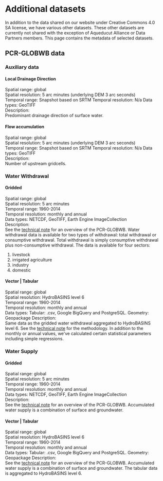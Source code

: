 # Additional datasets

In addition to the data shared on our website under Creative Commons 4.0 SA license, we have various other datasets. 
These other datasets are currently not shared with the exception of Aqueducut Alliance or Data Partners members. This page contains the metadata of selected datasets. 

## PCR-GLOBWB data

### Auxiliary data

#### Local Drainage Direction
Spatial range: global  
Spatial resolution: 5 arc minutes (underlying DEM 3 arc seconds)  
Temporal range: Snapshot based on SRTM
Temporal resolution: N/a
Data types: GeoTIFF  
Description:  
Predominant drainage direction of surface water. 

#### Flow accumulation
Spatial range: global  
Spatial resolution: 5 arc minutes (underlying DEM 3 arc seconds)  
Temporal range: Snapshot based on SRTM
Temporal resolution: N/a
Data types: GeoTIFF  
Description:  
Number of upstream gridcells. 

### Water Withdrawal

#### Gridded
Spatial range: global  
Spatial resolution: 5 arc minutes  
Temporal range: 1960-2014  
Temporal resolution: monthly and annual  
Data types: NETCDF, GeoTIFF, Earth Engine ImageCollection  
Description:  
See the [technical note](https://www.wri.org/publication/aqueduct-30) for an overview of the PCR-GLOBWB. Water withdrawal data is available for two types of withdrawal: total withdrawal or consumptive withdrawal. Total withdrawal is simply consumptive withdrawal plus non-consumptive withdrawal. The data is available for four sectors:  
1. livestock
1. irrigated agriculture
1. industry
1. domestic

#### Vector | Tabular
Spatial range: global  
Spatial resolution: HydroBASINS level 6   
Temporal range: 1960-2014  
Temporal resolution: monthly and annual  
Data types: Tabular: .csv, Google BigQuery and PostgreSQL. Geometry: Geopackage
Description:  
Same data as the gridded water withdrawal aggregated to HydroBASINS level 6. See the [technical note](https://www.wri.org/publication/aqueduct-30) for the methodology. In addition to the monthly or annual values, we've calculated certain statistical parameters including simple regressions.


### Water Supply

#### Gridded
Spatial range: global  
Spatial resolution: 5 arc minutes  
Temporal range: 1960-2014    
Temporal resolution: monthly and annual  
Data types: NETCDF, GeoTIFF, Earth Engine ImageCollection   
Description:  
See the [technical note](https://www.wri.org/publication/aqueduct-30) for an overview of the PCR-GLOBWB. Accumulated water supply is a combination of surface and groundwater. 

#### Vector | Tabular

Spatial range: global  
Spatial resolution: HydroBASINS level 6   
Temporal range: 1960-2014  
Temporal resolution: monthly and annual  
Data types: Tabular: .csv, Google BigQuery and PostgreSQL. Geometry: Geopackage
Description:  
See the [technical note](https://www.wri.org/publication/aqueduct-30) for an overview of the PCR-GLOBWB. Accumulated water supply is a combination of surface and groundwater. The tabular data is aggregated to HydroBASINS level 6.

